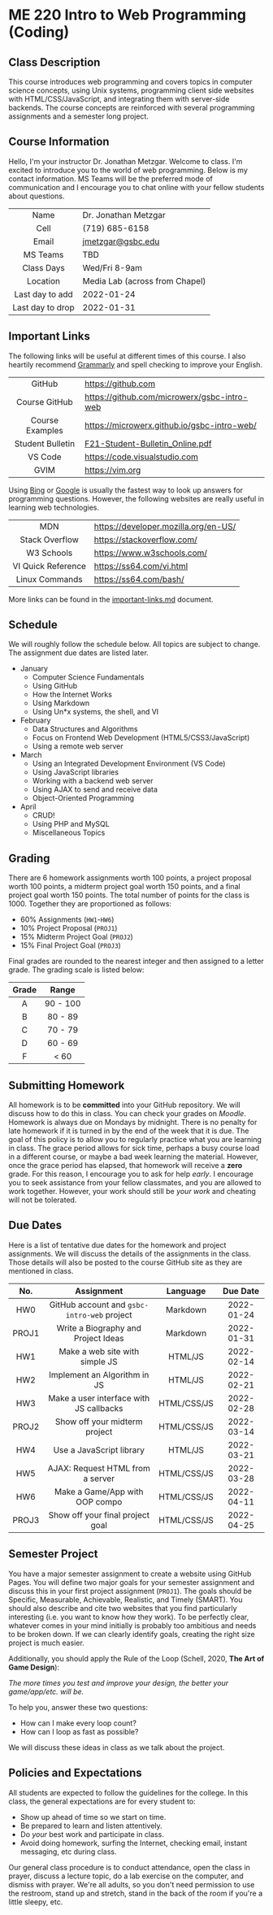 # ME 220 Intro to Web Programming (Coding)

## Class Description

This course introduces web programming and covers topics in computer science concepts, using Unix systems, programming client side websites with HTML/CSS/JavaScript, and integrating them with server-side backends. The course concepts are reinforced with several programming assignments and a semester long project.

## Course Information

Hello, I'm your instructor Dr. Jonathan Metzgar. Welcome to class. I'm excited to introduce you to the world of web programming. Below is my contact information. MS Teams will be the preferred mode of communication and I encourage you to chat online with your fellow students about questions.

|                  |                                |
| :--------------: | :----------------------------- |
|       Name       | Dr. Jonathan Metzgar           |
|       Cell       | (719) 685-6158                 |
|      Email       | [jmetzgar@gsbc.edu]            |
|     MS Teams     | TBD                            |
|    Class Days    | Wed/Fri 8-9am                  |
|     Location     | Media Lab (across from Chapel) |
| Last day to add  | 2022-01-24                     |
| Last day to drop | 2022-01-31                     |

<!-- | Discord | https://discord.gg/9ASEz2sW8B | -->

## Important Links

The following links will be useful at different times of this course. I also heartily recommend [Grammarly](https://grammarly.com) and spell checking to improve your English.

|                  |                                               |
| :--------------: | :-------------------------------------------- |
|      GitHub      | <https://github.com>                          |
|  Course GitHub   | <https://github.com/microwerx/gsbc-intro-web> |
| Course Examples  | <https://microwerx.github.io/gsbc-intro-web/> |
| Student Bulletin | [F21-Student-Bulletin_Online.pdf]             |
|     VS Code      | <https://code.visualstudio.com>               |
|       GVIM       | <https://vim.org>                             |

Using [Bing](https://bing.com) or [Google](https://google.com) is usually the fastest way to look up answers for programming questions. However, the following websites are really useful in learning web technologies.

|                    |                                        |
| :----------------: | :------------------------------------- |
|        MDN         | <https://developer.mozilla.org/en-US/> |
|   Stack Overflow   | <https://stackoverflow.com/>           |
|     W3 Schools     | <https://www.w3schools.com/>           |
| VI Quick Reference | <https://ss64.com/vi.html>             |
|   Linux Commands   | <https://ss64.com/bash/>               |

More links can be found in the [important-links.md](important-links.md) document.

## Schedule

We will roughly follow the schedule below. All topics are subject to change. The assignment due dates are listed later.

* January
  * Computer Science Fundamentals
  * Using GitHub
  * How the Internet Works
  * Using Markdown
  * Using Un*x systems, the shell, and VI
* February
  * Data Structures and Algorithms
  * Focus on Frontend Web Development (HTML5/CSS3/JavaScript)
  * Using a remote web server
* March
  * Using an Integrated Development Environment (VS Code)
  * Using JavaScript libraries
  * Working with a backend web server
  * Using AJAX to send and receive data
  * Object-Oriented Programming
* April
  * CRUD!
  * Using PHP and MySQL
  * Miscellaneous Topics

## Grading

There are 6 homework assignments worth 100 points, a project proposal worth 100 points, a midterm project goal worth 150 points, and a final project goal worth 150 points. The total number of points for the class is 1000. Together they are proportioned as follows:

* 60% Assignments (`HW1`-`HW6`)
* 10% Project Proposal (`PROJ1`)
* 15% Midterm Project Goal (`PROJ2`)
* 15% Final Project Goal (`PROJ3`)

Final grades are rounded to the nearest integer and then assigned to a letter grade. The grading scale is listed below:

| Grade |  Range   |
| :---: | :------: |
|   A   | 90 - 100 |
|   B   | 80 - 89  |
|   C   | 70 - 79  |
|   D   | 60 - 69  |
|   F   |   < 60   |

## Submitting Homework

All homework is to be **committed** into your GitHub repository. We will discuss how to do this in class. You can check your grades on *Moodle*. Homework is always due on Mondays by midnight. There is no penalty for late homework if it is turned in by the end of the week that it is due. The goal of this policy is to allow you to regularly practice what you are learning in class. The grace period allows for sick time, perhaps a busy course load in a different course, or maybe a bad week learning the material. However, once the grace period has elapsed, that homework will receive a **zero** grade. For this reason, I encourage you to ask for help *early*. I encourage you to seek assistance from your fellow classmates, and you are allowed to work together. However, your work should still be *your work* and cheating will not be tolerated.

## Due Dates

Here is a list of tentative due dates for the homework and project assignments. We will discuss the details of the assignments in the class. Those details will also be posted to the course GitHub site as they are mentioned in class.


|  No.  |                 Assignment                  |  Language   |  Due Date  |
| :---: | :-----------------------------------------: | :---------: | :--------: |
|  HW0  | GitHub account and `gsbc-intro-web` project |  Markdown   | 2022-01-24 |
| PROJ1 |     Write a Biography and Project Ideas     |  Markdown   | 2022-01-31 |
|  HW1  |       Make a web site with simple JS        |   HTML/JS   | 2022-02-14 |
|  HW2  |        Implement an Algorithm in JS         |   HTML/JS   | 2022-02-21 |
|  HW3  |   Make a user interface with JS callbacks   | HTML/CSS/JS | 2022-02-28 |
| PROJ2 |        Show off your midterm project        | HTML/CSS/JS | 2022-03-14 |
|  HW4  |          Use a JavaScript library           |   HTML/JS   | 2022-03-21 |
|  HW5  |      AJAX: Request HTML from a server       | HTML/CSS/JS | 2022-03-28 |
|  HW6  |       Make a Game/App with OOP compo        | HTML/CSS/JS | 2022-04-11 |
| PROJ3 |      Show off your final project goal       | HTML/CSS/JS | 2022-04-25 |

## Semester Project

You have a major semester assignment to create a website using GitHub Pages. You will define two major goals for your semester assignment and discuss this in your first project assignment (`PROJ1`). The goals should be Specific, Measurable, Achievable, Realistic, and Timely (SMART). You should also describe and cite two websites that you find particularly interesting (i.e. you want to know how they work). To be perfectly clear, whatever comes in your mind initially is probably too ambitious and needs to be broken down. If we can clearly identify goals, creating the right size project is much easier.

Additionally, you should apply the Rule of the Loop (Schell, 2020, **The Art of Game Design**):

*The more times you test and improve your design, the better your game/app/etc. will be.*

To help you, answer these two questions:

* How can I make every loop count?
* How can I loop as fast as possible?

We will discuss these ideas in class as we talk about the project.

## Policies and Expectations

All students are expected to follow the guidelines for the college. In this class, the general expectations are for every student to:

* Show up ahead of time so we start on time.
* Be prepared to learn and listen attentively.
* Do *your* best work and participate in class.
* Avoid doing homework, surfing the Internet, checking email, instant messaging, etc during class.

Our general class procedure is to conduct attendance, open the class in prayer, discuss a lecture topic, do a lab exercise on the computer, and dismiss with prayer. We're all adults, so you don't need permission to use the restroom, stand up and stretch, stand in the back of the room if you're a little sleepy, etc.

<!-- Links -->
[F21-Student-Bulletin_Online.pdf]: https://gsbc.edu/wp-content/uploads/2021/11/F21-Student-Bulletin_Online.pdf
[gsbc-intro-web]: https://github.com/microwerx/gsbc-intro-web
[Examples]: https://microwerx.github.io/gsbc-intro-web/
[jmetzgar@gsbc.edu]: mailto:jmetzgar@gsbc.edu

